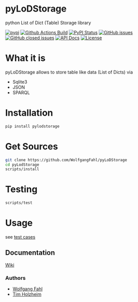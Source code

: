 # pyLoDStorage
python List of Dict (Table) Storage library

[![pypi](https://img.shields.io/pypi/pyversions/pyLoDStorage)](https://pypi.org/project/pyLoDStorage/)
[![Github Actions Build](https://github.com/WolfgangFahl/pyLoDStorage/actions/workflows/build.yml/badge.svg)](https://github.com/WolfgangFahl/pyLoDStorage/actions/workflows/build.yml)
[![PyPI Status](https://img.shields.io/pypi/v/pyLoDStorage.svg)](https://pypi.python.org/pypi/pyLoDStorage/)
[![GitHub issues](https://img.shields.io/github/issues/WolfgangFahl/pyLoDStorage.svg)](https://github.com/WolfgangFahl/pyLoDStorage/issues)
[![GitHub closed issues](https://img.shields.io/github/issues-closed/WolfgangFahl/pyLoDStorage.svg)](https://github.com/WolfgangFahl/pyLoDStorage/issues/?q=is%3Aissue+is%3Aclosed)
[![API Docs](https://img.shields.io/badge/API-Documentation-blue)](https://WolfgangFahl.github.io/pyLoDStorage/)
[![License](https://img.shields.io/github/license/WolfgangFahl/pyLoDStorage.svg)](https://www.apache.org/licenses/LICENSE-2.0)

What it is
==========
pyLoDStorage allows to store table like data (List of Dicts) via

- Sqlite3
- JSON
- SPARQL

Installation
============
```bash
pip install pylodstorage
```

Get Sources
===========
```bash
git clone https://github.com/WolfgangFahl/pyLoDStorage
cd pyLodStorage
scripts/install
```

Testing
=======
```bash
scripts/test
```

Usage
=====
see [test cases](https://github.com/WolfgangFahl/pyLoDStorage/tree/master/tests)

## Documentation
[Wiki](http://wiki.bitplan.com/index.php/PyLoDStorage)

### Authors
* [Wolfgang Fahl](http://www.bitplan.com/Wolfgang_Fahl)
* [Tim Holzheim](https://www.semantic-mediawiki.org/wiki/Tim_Holzheim)


